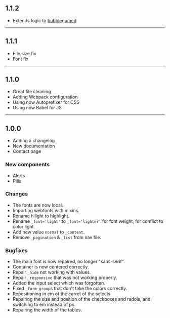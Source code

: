 ## 1.1.2 

- Extends logic to [bubblegumed](https://github.com/antharuu/Bubblegumed)

---

## 1.1.1

- File size fix
- Font fix

---

## 1.1.0

- Great file cleaning
- Adding Webpack configuration
- Using now Autoprefixer for CSS
- Using now Babel for JS

---

## 1.0.0

- Adding a changelog
- New documentation
- Contact page

### New components

- Alerts
- Pills

### Changes

- The fonts are now local.
- Importing webfonts with mixins.
- Rename hilight to highlight.
- Rename `_font='light'` to `_font='lighter'` for font weight, for conflict to color light.
- Add new value `normal` to `_content`.
- Remove `_pagination` & `_list` from nav file.

### Bugfixes

- The main font is now repaired, no longer "sans-serif".
- Container is now centered correctly.
- Repair `_hide` not working with values.
- Repair `_responsive` that was not working properly.
- Added the input select which was forgotten.
- Fixed `_form-group`s that don't take the colors correctly.
- Repositioning in em of the carret of the selects
- Repairing the size and position of the checkboxes and radois, and switching to em instead of px.
- Repairing the width of the tables.
